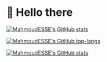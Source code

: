 # 👋 Hello there

[![MahmoudESSE's GitHub stats](https://github-readme-stats.vercel.app/api?username=MahmoudESSE&theme=catppuccin_mocha&show_icons=true)](https://github-readme-stats.vercel.app/api?username=MahmoudESSE&theme=catppuccin_mocha&show_icons=true)

[![MahmoudESSE's GitHub top-langs](https://github-readme-stats.vercel.app/api/top-langs/?username=MahmoudESSE&theme=catppuccin_mocha&show_icons=true)](https://github-readme-stats.vercel.app/api/top-langs/?username=MahmoudESSE&theme=catppuccin_mocha&show_icons=true)

[![MahmoudESSE's GitHub stats](https://github-readme-stats.vercel.app/api?username=MahmoudESSE)](https://github.com/MahmoudESSE/github-readme-stats)
